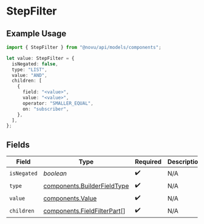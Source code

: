 # StepFilter

## Example Usage

```typescript
import { StepFilter } from "@novu/api/models/components";

let value: StepFilter = {
  isNegated: false,
  type: "LIST",
  value: "AND",
  children: [
    {
      field: "<value>",
      value: "<value>",
      operator: "SMALLER_EQUAL",
      on: "subscriber",
    },
  ],
};
```

## Fields

| Field                                                                      | Type                                                                       | Required                                                                   | Description                                                                |
| -------------------------------------------------------------------------- | -------------------------------------------------------------------------- | -------------------------------------------------------------------------- | -------------------------------------------------------------------------- |
| `isNegated`                                                                | *boolean*                                                                  | :heavy_check_mark:                                                         | N/A                                                                        |
| `type`                                                                     | [components.BuilderFieldType](../../models/components/builderfieldtype.md) | :heavy_check_mark:                                                         | N/A                                                                        |
| `value`                                                                    | [components.Value](../../models/components/value.md)                       | :heavy_check_mark:                                                         | N/A                                                                        |
| `children`                                                                 | [components.FieldFilterPart](../../models/components/fieldfilterpart.md)[] | :heavy_check_mark:                                                         | N/A                                                                        |